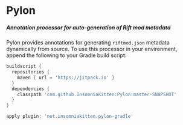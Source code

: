 # Pylon
##### Annotation processor for auto-generation of Rift mod metadata

Pylon provides annotations for generating `riftmod.json` metadata dynamically from source.
To use this processor in your environment, append the following to your Gradle build script:

```groovy
buildscript {
  repositories {
    maven { url = 'https://jitpack.io' }
  }
  dependencies {
    classpath 'com.github.InsomniaKitten:Pylon:master-SNAPSHOT' 
  }
}

apply plugin: 'net.insomniakitten.pylon-gradle'
```
